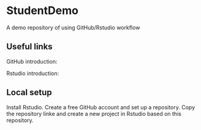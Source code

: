 # StudentDemo
A demo repository of using GitHub/Rstudio workflow

## Useful links

GitHub introduction:

Rstudio introduction: 

## Local setup

Install Rstudio. Create a free GitHub account and set up a repository. Copy the repository linke and create a new project in Rstudio based on this repository.
